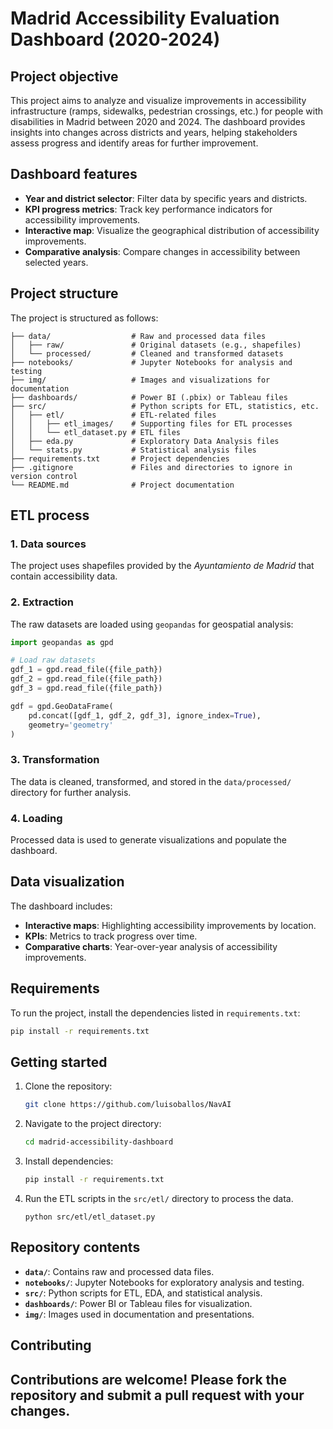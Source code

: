 # Madrid Accessibility Evaluation Dashboard (2020-2024)

## Project objective
This project aims to analyze and visualize improvements in accessibility infrastructure (ramps, sidewalks, pedestrian crossings, etc.) for people with disabilities in Madrid between 2020 and 2024. The dashboard provides insights into changes across districts and years, helping stakeholders assess progress and identify areas for further improvement.

## Dashboard features
- **Year and district selector**: Filter data by specific years and districts.
- **KPI progress metrics**: Track key performance indicators for accessibility improvements.
- **Interactive map**: Visualize the geographical distribution of accessibility improvements.
- **Comparative analysis**: Compare changes in accessibility between selected years.

## Project structure

The project is structured as follows:

```
├── data/                  # Raw and processed data files
│   ├── raw/               # Original datasets (e.g., shapefiles)
│   └── processed/         # Cleaned and transformed datasets
├── notebooks/             # Jupyter Notebooks for analysis and testing
├── img/                   # Images and visualizations for documentation
├── dashboards/            # Power BI (.pbix) or Tableau files
├── src/                   # Python scripts for ETL, statistics, etc.
│   ├── etl/               # ETL-related files
│   │   ├── etl_images/    # Supporting files for ETL processes
│   │   └── etl_dataset.py # ETL files
│   ├── eda.py             # Exploratory Data Analysis files
│   └── stats.py           # Statistical analysis files
├── requirements.txt       # Project dependencies
├── .gitignore             # Files and directories to ignore in version control
└── README.md              # Project documentation
```

## ETL process

### 1. Data sources
The project uses shapefiles provided by the *Ayuntamiento de Madrid* that contain accessibility data.

### 2. Extraction
The raw datasets are loaded using `geopandas` for geospatial analysis:

```python
import geopandas as gpd

# Load raw datasets
gdf_1 = gpd.read_file({file_path})
gdf_2 = gpd.read_file({file_path})
gdf_3 = gpd.read_file({file_path})

gdf = gpd.GeoDataFrame(
    pd.concat([gdf_1, gdf_2, gdf_3], ignore_index=True),
    geometry='geometry'
)
```

### 3. Transformation
The data is cleaned, transformed, and stored in the `data/processed/` directory for further analysis.

### 4. Loading
Processed data is used to generate visualizations and populate the dashboard.

## Data visualization
The dashboard includes:
- **Interactive maps**: Highlighting accessibility improvements by location.
- **KPIs**: Metrics to track progress over time.
- **Comparative charts**: Year-over-year analysis of accessibility improvements.

## Requirements
To run the project, install the dependencies listed in `requirements.txt`:

```bash
pip install -r requirements.txt
```

## Getting started
1. Clone the repository:
   ```bash
   git clone https://github.com/luisoballos/NavAI
   ```
2. Navigate to the project directory:
   ```bash
   cd madrid-accessibility-dashboard
   ```
3. Install dependencies:
   ```bash
   pip install -r requirements.txt
   ```
4. Run the ETL scripts in the `src/etl/` directory to process the data.
   ```
   python src/etl/etl_dataset.py
   ```

## Repository contents
- **`data/`**: Contains raw and processed data files.
- **`notebooks/`**: Jupyter Notebooks for exploratory analysis and testing.
- **`src/`**: Python scripts for ETL, EDA, and statistical analysis.
- **`dashboards/`**: Power BI or Tableau files for visualization.
- **`img/`**: Images used in documentation and presentations.

## Contributing
Contributions are welcome! Please fork the repository and submit a pull request with your changes.
---